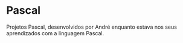 # Pascal
 Projetos Pascal, desenvolvidos por André enquanto estava nos seus aprendizados com a linguagem Pascal.
